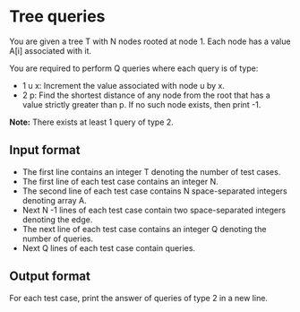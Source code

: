 # Tree queries

You are given a tree T with N nodes rooted at node 1. Each node has a value A[i] associated with it.

You are required to perform Q queries where each query is of type:

- 1 u x: Increment the value associated with node u by x.
- 2 p: Find the shortest distance of any node from the root that has a value strictly greater than p. If no such node exists, then print -1.

**Note:** There exists at least 1 query of type 2.

## Input format

- The first line contains an integer T denoting the number of test cases.
- The first line of each test case contains an integer N.
- The second line of each test case contains N space-separated integers denoting array A.
- Next N -1 lines of each test case contain two space-separated integers denoting the edge.
- The next line of each test case contains an integer Q denoting the number of queries.
- Next Q lines of each test case contain queries.

## Output format

For each test case, print the answer of queries of type 2 in a new line.
